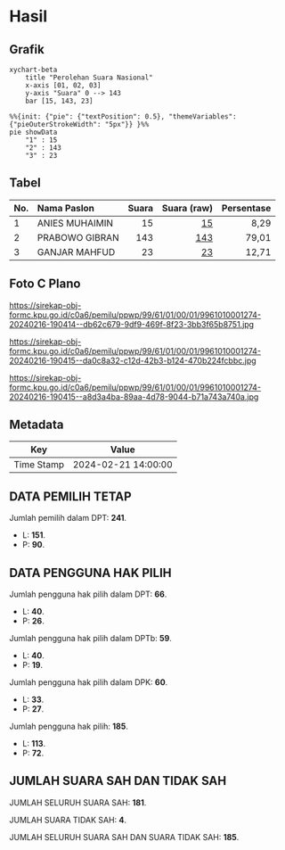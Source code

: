 # Hasil

## Grafik

```mermaid
xychart-beta
    title "Perolehan Suara Nasional"
    x-axis [01, 02, 03]
    y-axis "Suara" 0 --> 143
    bar [15, 143, 23]
```

```mermaid
%%{init: {"pie": {"textPosition": 0.5}, "themeVariables": {"pieOuterStrokeWidth": "5px"}} }%%
pie showData
    "1" : 15
    "2" : 143
    "3" : 23
```

## Tabel

| No. | Nama Paslon    | Suara | Suara (raw) | Persentase |
|:--- |:-------------- | -----:| -----------:| ----------:|
| 1   | ANIES MUHAIMIN | 15    | [15][p-1]   | 8,29       |
| 2   | PRABOWO GIBRAN | 143   | [143][p-2]  | 79,01      |
| 3   | GANJAR MAHFUD  | 23    | [23][p-3]   | 12,71      |


[p-1]: https://github.com/gigit-pemilu/pemilu-2024/blob/main/pilpres/hitung-suara/sub/99-luar-negeri/sub/61-kota-kinabalu-malaysia/sub/01-kota-kinabalu-malaysia/sub/0001-kota-kinabalu-malaysia/sub/274-ksk-263/sub/paslon-1.txt
[p-2]: https://github.com/gigit-pemilu/pemilu-2024/blob/main/pilpres/hitung-suara/sub/99-luar-negeri/sub/61-kota-kinabalu-malaysia/sub/01-kota-kinabalu-malaysia/sub/0001-kota-kinabalu-malaysia/sub/274-ksk-263/sub/paslon-2.txt
[p-3]: https://github.com/gigit-pemilu/pemilu-2024/blob/main/pilpres/hitung-suara/sub/99-luar-negeri/sub/61-kota-kinabalu-malaysia/sub/01-kota-kinabalu-malaysia/sub/0001-kota-kinabalu-malaysia/sub/274-ksk-263/sub/paslon-3.txt

## Foto C Plano

https://sirekap-obj-formc.kpu.go.id/c0a6/pemilu/ppwp/99/61/01/00/01/9961010001274-20240216-190414--db62c679-9df9-469f-8f23-3bb3f65b8751.jpg

https://sirekap-obj-formc.kpu.go.id/c0a6/pemilu/ppwp/99/61/01/00/01/9961010001274-20240216-190415--da0c8a32-c12d-42b3-b124-470b224fcbbc.jpg

https://sirekap-obj-formc.kpu.go.id/c0a6/pemilu/ppwp/99/61/01/00/01/9961010001274-20240216-190415--a8d3a4ba-89aa-4d78-9044-b71a743a740a.jpg


## Metadata

| Key        | Value               |
| ---------- | ------------------- |
| Time Stamp | 2024-02-21 14:00:00 |


## DATA PEMILIH TETAP

Jumlah pemilih dalam DPT: **241**.
 * L: **151**.
 * P: **90**.

## DATA PENGGUNA HAK PILIH

Jumlah pengguna hak pilih dalam DPT: **66**.
 * L: **40**.
 * P: **26**.

Jumlah pengguna hak pilih dalam DPTb: **59**.
 * L: **40**.
 * P: **19**.

Jumlah pengguna hak pilih dalam DPK: **60**.
 * L: **33**.
 * P: **27**.

Jumlah pengguna hak pilih: **185**.
 * L: **113**.
 * P: **72**.

## JUMLAH SUARA SAH DAN TIDAK SAH

JUMLAH SELURUH SUARA SAH: **181**.

JUMLAH SUARA TIDAK SAH: **4**.

JUMLAH SELURUH SUARA SAH DAN SUARA TIDAK SAH: **185**.


